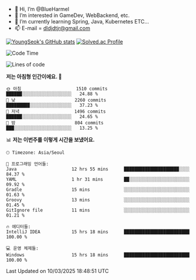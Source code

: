- 👋 Hi, I’m @BlueHarmel
- 👀 I’m interested in GameDev, WebBackend, etc.
- 🌱 I’m currently learning Spring, Java, Kubernetes ETC...
- 📫 E-mail = dldjdtjr@gmail.com

[![YoungSeok's GitHub stats](https://github-readme-stats.vercel.app/api?username=BlueHarmel&show_icons=true&theme=transparent)](https://github.com/anuraghazra/github-readme-stats)
[![Solved.ac Profile](http://mazassumnida.wtf/api/v2/generate_badge?boj=dldjdtjr)](https://solved.ac/dldjdtjr/)

<!--START_SECTION:waka-->
![Code Time](http://img.shields.io/badge/Code%20Time-858%20hrs%2052%20mins-blue)

![Lines of code](https://img.shields.io/badge/%EC%A0%80%EB%8A%94%20%EC%97%AC%ED%83%9C%EA%B9%8C%EC%A7%80%20-46.7%20million%20%EC%A4%84%EC%9D%98%20%EC%BD%94%EB%93%9C%EB%A5%BC%20%EC%9E%91%EC%84%B1%ED%96%88%EC%96%B4%EC%9A%94.-blue)

**저는 아침형 인간이에요. 🐤** 

```text
🌞 아침                     1510 commits        ██████░░░░░░░░░░░░░░░░░░░   24.88 % 
🌆 낮　                     2260 commits        █████████░░░░░░░░░░░░░░░░   37.23 % 
🌃 저녁                     1496 commits        ██████░░░░░░░░░░░░░░░░░░░   24.65 % 
🌙 밤　                     804 commits         ███░░░░░░░░░░░░░░░░░░░░░░   13.25 % 
```


📊 **저는 이번주를 이렇게 시간을 보냈어요.** 

```text
🕑︎ Timezone: Asia/Seoul

💬 프로그래밍 언어들: 
Java                     12 hrs 55 mins      █████████████████████░░░░   84.37 % 
YAML                     1 hr 31 mins        ██░░░░░░░░░░░░░░░░░░░░░░░   09.92 % 
Gradle                   15 mins             ░░░░░░░░░░░░░░░░░░░░░░░░░   01.63 % 
Groovy                   13 mins             ░░░░░░░░░░░░░░░░░░░░░░░░░   01.45 % 
GitIgnore file           11 mins             ░░░░░░░░░░░░░░░░░░░░░░░░░   01.21 % 

🔥 에디터들: 
IntelliJ IDEA            15 hrs 18 mins      █████████████████████████   100.00 % 

💻 운영 체제들: 
Windows                  15 hrs 18 mins      █████████████████████████   100.00 % 
```


 Last Updated on 10/03/2025 18:48:51 UTC
<!--END_SECTION:waka-->
<!---
BlueHarmel/BlueHarmel is a ✨ special ✨ repository because its `README.md` (this file) appears on your GitHub profile.
You can click the Preview link to take a look at your changes.
--->

